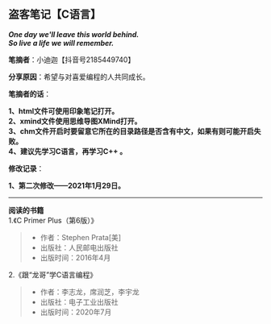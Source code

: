 ## 盗客笔记【C语言】

___One day we'll leave this world behind.  
So live a life we will remember.___

**笔摘者**：小迪迦【抖音号2185449740】

**分享原因**：希望与对喜爱编程的人共同成长。

**笔摘者的话**：

**1、html文件可使用印象笔记打开。**  
**2、xmind文件使用思维导图XMind打开。**  
**3、chm文件开启时要留意它所在的目录路径是否含有中文，如果有则可能开启失败。**  
**4、建议先学习C语言，再学习C++ 。**  


**修改记录**： 

**1、第二次修改——2021年1月29日。**






-------

**阅读的书籍**  
1.《C Primer Plus（第6版）》
> - 作者：Stephen Prata[美]
> - 出版社：人民邮电出版社
> - 出版时间：2016年4月

2.《跟“龙哥”学C语言编程》
> - 作者：李志龙，席润芝，李宇龙
> - 出版社：电子工业出版社
> - 出版时间：2020年7月

